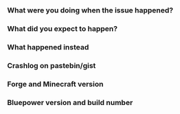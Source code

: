 ### What were you doing when the issue happened? ###

### What did you expect to happen? ###

### What happened instead ###

### Crashlog on pastebin/gist ###

### Forge and Minecraft version ###

### Bluepower version and build number ###


